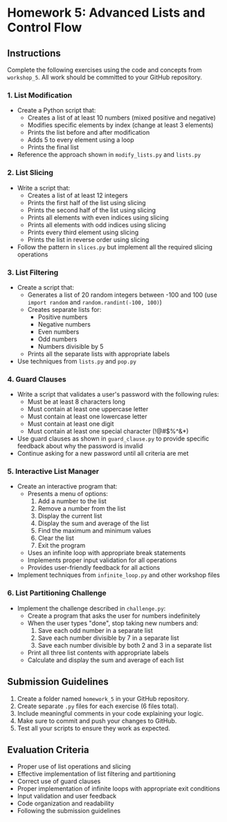 # Homework 5: Advanced Lists and Control Flow

## Instructions

Complete the following exercises using the code and concepts from `workshop_5`. All work should be committed to your GitHub repository.

### 1. List Modification
- Create a Python script that:
  - Creates a list of at least 10 numbers (mixed positive and negative)
  - Modifies specific elements by index (change at least 3 elements)
  - Prints the list before and after modification
  - Adds 5 to every element using a loop
  - Prints the final list
- Reference the approach shown in `modify_lists.py` and `lists.py`

### 2. List Slicing
- Write a script that:
  - Creates a list of at least 12 integers
  - Prints the first half of the list using slicing
  - Prints the second half of the list using slicing
  - Prints all elements with even indices using slicing
  - Prints all elements with odd indices using slicing
  - Prints every third element using slicing
  - Prints the list in reverse order using slicing
- Follow the pattern in `slices.py` but implement all the required slicing operations

### 3. List Filtering
- Create a script that:
  - Generates a list of 20 random integers between -100 and 100 (use `import random` and `random.randint(-100, 100)`)
  - Creates separate lists for:
    - Positive numbers
    - Negative numbers
    - Even numbers
    - Odd numbers
    - Numbers divisible by 5
  - Prints all the separate lists with appropriate labels
- Use techniques from `lists.py` and `pop.py`

### 4. Guard Clauses
- Write a script that validates a user's password with the following rules:
  - Must be at least 8 characters long
  - Must contain at least one uppercase letter
  - Must contain at least one lowercase letter
  - Must contain at least one digit
  - Must contain at least one special character (!@#$%^&*)
- Use guard clauses as shown in `guard_clause.py` to provide specific feedback about why the password is invalid
- Continue asking for a new password until all criteria are met

### 5. Interactive List Manager
- Create an interactive program that:
  - Presents a menu of options:
    1. Add a number to the list
    2. Remove a number from the list
    3. Display the current list
    4. Display the sum and average of the list
    5. Find the maximum and minimum values
    6. Clear the list
    7. Exit the program
  - Uses an infinite loop with appropriate break statements
  - Implements proper input validation for all operations
  - Provides user-friendly feedback for all actions
- Implement techniques from `infinite_loop.py` and other workshop files

### 6. List Partitioning Challenge
- Implement the challenge described in `challenge.py`:
  - Create a program that asks the user for numbers indefinitely
  - When the user types "done", stop taking new numbers and:
    1. Save each odd number in a separate list
    2. Save each number divisible by 7 in a separate list
    3. Save each number divisible by both 2 and 3 in a separate list
  - Print all three list contents with appropriate labels
  - Calculate and display the sum and average of each list

## Submission Guidelines
1. Create a folder named `homework_5` in your GitHub repository.
2. Create separate `.py` files for each exercise (6 files total).
3. Include meaningful comments in your code explaining your logic.
4. Make sure to commit and push your changes to GitHub.
5. Test all your scripts to ensure they work as expected.

## Evaluation Criteria
- Proper use of list operations and slicing
- Effective implementation of list filtering and partitioning
- Correct use of guard clauses
- Proper implementation of infinite loops with appropriate exit conditions
- Input validation and user feedback
- Code organization and readability
- Following the submission guidelines